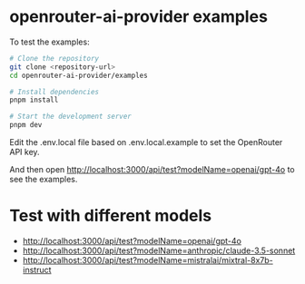 # openrouter-ai-provider examples

To test the examples:

```bash
# Clone the repository
git clone <repository-url>
cd openrouter-ai-provider/examples

# Install dependencies
pnpm install

# Start the development server
pnpm dev
```

Edit the .env.local file based on .env.local.example to set the OpenRouter API key.

And then open [http://localhost:3000/api/test?modelName=openai/gpt-4o](http://localhost:3000/api/test?modelName=openai/gpt-4o) to see the examples.

# Test with different models

- [http://localhost:3000/api/test?modelName=openai/gpt-4o](http://localhost:3000/api/test?modelName=openai/gpt-4o)
- [http://localhost:3000/api/test?modelName=anthropic/claude-3.5-sonnet](http://localhost:3000/api/test?modelName=anthropic/claude-3.5-sonnet)
- [http://localhost:3000/api/test?modelName=mistralai/mixtral-8x7b-instruct](http://localhost:3000/api/test?modelName=mistralai/mixtral-8x7b-instruct)

